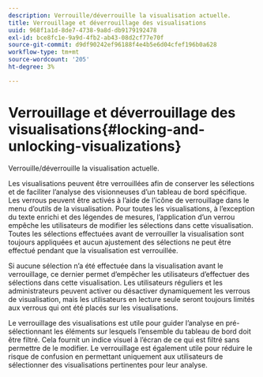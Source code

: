 ```yaml
---
description: Verrouille/déverrouille la visualisation actuelle.
title: Verrouillage et déverrouillage des visualisations
uuid: 968f1a1d-8de7-4738-9a8d-db9179192478
exl-id: bce8fc1e-9a9d-4fb2-ab43-08d2cf77e70f
source-git-commit: d9df90242ef96188f4e4b5e6d04cfef196b0a628
workflow-type: tm+mt
source-wordcount: '205'
ht-degree: 3%

---
```


# Verrouillage et déverrouillage des visualisations{#locking-and-unlocking-visualizations}

Verrouille/déverrouille la visualisation actuelle.

Les visualisations peuvent être verrouillées afin de conserver les sélections et de faciliter l’analyse des visionneuses d’un tableau de bord spécifique. Les verrous peuvent être activés à l’aide de l’icône de verrouillage dans le menu d’outils de la visualisation. Pour toutes les visualisations, à l’exception du texte enrichi et des légendes de mesures, l’application d’un verrou empêche les utilisateurs de modifier les sélections dans cette visualisation. Toutes les sélections effectuées avant de verrouiller la visualisation sont toujours appliquées et aucun ajustement des sélections ne peut être effectué pendant que la visualisation est verrouillée.

Si aucune sélection n’a été effectuée dans la visualisation avant le verrouillage, ce dernier permet d’empêcher les utilisateurs d’effectuer des sélections dans cette visualisation. Les utilisateurs réguliers et les administrateurs peuvent activer ou désactiver dynamiquement les verrous de visualisation, mais les utilisateurs en lecture seule seront toujours limités aux verrous qui ont été placés sur les visualisations.

Le verrouillage des visualisations est utile pour guider l’analyse en pré-sélectionnant les éléments sur lesquels l’ensemble du tableau de bord doit être filtré. Cela fournit un indice visuel à l’écran de ce qui est filtré sans permettre de le modifier. Le verrouillage est également utile pour réduire le risque de confusion en permettant uniquement aux utilisateurs de sélectionner des visualisations pertinentes pour leur analyse.
